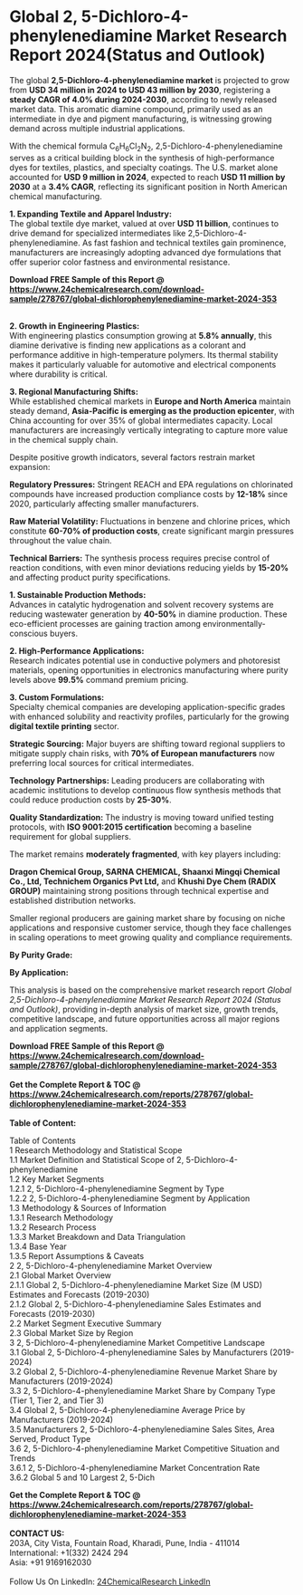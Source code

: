<h1>Global 2, 5-Dichloro-4-phenylenediamine Market Research Report 2024(Status and Outlook)</h1><p>The global <strong>2,5-Dichloro-4-phenylenediamine market</strong> is projected to grow from <strong>USD 34 million in 2024 to USD 43 million by 2030</strong>, registering a <strong>steady CAGR of 4.0% during 2024-2030</strong>, according to newly released market data. This aromatic diamine compound, primarily used as an intermediate in dye and pigment manufacturing, is witnessing growing demand across multiple industrial applications.</p><p>With the chemical formula C<sub>6</sub>H<sub>6</sub>Cl<sub>2</sub>N<sub>2</sub>, 2,5-Dichloro-4-phenylenediamine serves as a critical building block in the synthesis of high-performance dyes for textiles, plastics, and specialty coatings. The U.S. market alone accounted for <strong>USD 9 million in 2024</strong>, expected to reach <strong>USD 11 million by 2030</strong> at a <strong>3.4% CAGR</strong>, reflecting its significant position in North American chemical manufacturing.</p><p><strong>1. Expanding Textile and Apparel Industry:</strong><br>
The global textile dye market, valued at over <strong>USD 11 billion</strong>, continues to drive demand for specialized intermediates like 2,5-Dichloro-4-phenylenediamine. As fast fashion and technical textiles gain prominence, manufacturers are increasingly adopting advanced dye formulations that offer superior color fastness and environmental resistance.</p><div><b>Download FREE Sample of this Report @ 
            <a href="https://www.24chemicalresearch.com/download-sample/278767/global-dichlorophenylenediamine-market-2024-353">
            https://www.24chemicalresearch.com/download-sample/278767/global-dichlorophenylenediamine-market-2024-353</a></b></div><br><p><strong>2. Growth in Engineering Plastics:</strong><br>
With engineering plastics consumption growing at <strong>5.8% annually</strong>, this diamine derivative is finding new applications as a colorant and performance additive in high-temperature polymers. Its thermal stability makes it particularly valuable for automotive and electrical components where durability is critical.</p><p><strong>3. Regional Manufacturing Shifts:</strong><br>
While established chemical markets in <strong>Europe and North America</strong> maintain steady demand, <strong>Asia-Pacific is emerging as the production epicenter</strong>, with China accounting for over 35% of global intermediates capacity. Local manufacturers are increasingly vertically integrating to capture more value in the chemical supply chain.</p><p>Despite positive growth indicators, several factors restrain market expansion:</p><p><strong>Regulatory Pressures:</strong> Stringent REACH and EPA regulations on chlorinated compounds have increased production compliance costs by <strong>12-18%</strong> since 2020, particularly affecting smaller manufacturers.</p><p><strong>Raw Material Volatility:</strong> Fluctuations in benzene and chlorine prices, which constitute <strong>60-70% of production costs</strong>, create significant margin pressures throughout the value chain.</p><p><strong>Technical Barriers:</strong> The synthesis process requires precise control of reaction conditions, with even minor deviations reducing yields by <strong>15-20%</strong> and affecting product purity specifications.</p><p><strong>1. Sustainable Production Methods:</strong><br>
Advances in catalytic hydrogenation and solvent recovery systems are reducing wastewater generation by <strong>40-50%</strong> in diamine production. These eco-efficient processes are gaining traction among environmentally-conscious buyers.</p><p><strong>2. High-Performance Applications:</strong><br>
Research indicates potential use in conductive polymers and photoresist materials, opening opportunities in electronics manufacturing where purity levels above <strong>99.5%</strong> command premium pricing.</p><p><strong>3. Custom Formulations:</strong><br>
Specialty chemical companies are developing application-specific grades with enhanced solubility and reactivity profiles, particularly for the growing <strong>digital textile printing</strong> sector.</p><p><strong>Strategic Sourcing:</strong> Major buyers are shifting toward regional suppliers to mitigate supply chain risks, with <strong>70% of European manufacturers</strong> now preferring local sources for critical intermediates.</p><p><strong>Technology Partnerships:</strong> Leading producers are collaborating with academic institutions to develop continuous flow synthesis methods that could reduce production costs by <strong>25-30%</strong>.</p><p><strong>Quality Standardization:</strong> The industry is moving toward unified testing protocols, with <strong>ISO 9001:2015 certification</strong> becoming a baseline requirement for global suppliers.</p><p>The market remains <strong>moderately fragmented</strong>, with key players including:</p><p><strong>Dragon Chemical Group, SARNA CHEMICAL, Shaanxi Mingqi Chemical Co., Ltd, Technichem Organics Pvt Ltd,</strong> and <strong>Khushi Dye Chem (RADIX GROUP)</strong> maintaining strong positions through technical expertise and established distribution networks.</p><p>Smaller regional producers are gaining market share by focusing on niche applications and responsive customer service, though they face challenges in scaling operations to meet growing quality and compliance requirements.</p><p><strong>By Purity Grade:</strong></p><p><strong>By Application:</strong></p><p>This analysis is based on the comprehensive market research report <em>Global 2,5-Dichloro-4-phenylenediamine Market Research Report 2024 (Status and Outlook)</em>, providing in-depth analysis of market size, growth trends, competitive landscape, and future opportunities across all major regions and application segments.</p><div><b>Download FREE Sample of this Report @ 
            <a href="https://www.24chemicalresearch.com/download-sample/278767/global-dichlorophenylenediamine-market-2024-353">
            https://www.24chemicalresearch.com/download-sample/278767/global-dichlorophenylenediamine-market-2024-353</a></b></div><br><div><b>Get the Complete Report & TOC @ 
            <a href="https://www.24chemicalresearch.com/reports/278767/global-dichlorophenylenediamine-market-2024-353">
            https://www.24chemicalresearch.com/reports/278767/global-dichlorophenylenediamine-market-2024-353</a></b></div><br>
            <b>Table of Content:</b><p>Table of Contents<br />
1 Research Methodology and Statistical Scope<br />
1.1 Market Definition and Statistical Scope of 2, 5-Dichloro-4-phenylenediamine<br />
1.2 Key Market Segments<br />
1.2.1 2, 5-Dichloro-4-phenylenediamine Segment by Type<br />
1.2.2 2, 5-Dichloro-4-phenylenediamine Segment by Application<br />
1.3 Methodology & Sources of Information<br />
1.3.1 Research Methodology<br />
1.3.2 Research Process<br />
1.3.3 Market Breakdown and Data Triangulation<br />
1.3.4 Base Year<br />
1.3.5 Report Assumptions & Caveats<br />
2 2, 5-Dichloro-4-phenylenediamine Market Overview<br />
2.1 Global Market Overview<br />
2.1.1 Global 2, 5-Dichloro-4-phenylenediamine Market Size (M USD) Estimates and Forecasts (2019-2030)<br />
2.1.2 Global 2, 5-Dichloro-4-phenylenediamine Sales Estimates and Forecasts (2019-2030)<br />
2.2 Market Segment Executive Summary<br />
2.3 Global Market Size by Region<br />
3 2, 5-Dichloro-4-phenylenediamine Market Competitive Landscape<br />
3.1 Global 2, 5-Dichloro-4-phenylenediamine Sales by Manufacturers (2019-2024)<br />
3.2 Global 2, 5-Dichloro-4-phenylenediamine Revenue Market Share by Manufacturers (2019-2024)<br />
3.3 2, 5-Dichloro-4-phenylenediamine Market Share by Company Type (Tier 1, Tier 2, and Tier 3)<br />
3.4 Global 2, 5-Dichloro-4-phenylenediamine Average Price by Manufacturers (2019-2024)<br />
3.5 Manufacturers 2, 5-Dichloro-4-phenylenediamine Sales Sites, Area Served, Product Type<br />
3.6 2, 5-Dichloro-4-phenylenediamine Market Competitive Situation and Trends<br />
3.6.1 2, 5-Dichloro-4-phenylenediamine Market Concentration Rate<br />
3.6.2 Global 5 and 10 Largest 2, 5-Dich</p><div><b>Get the Complete Report & TOC @ 
            <a href="https://www.24chemicalresearch.com/reports/278767/global-dichlorophenylenediamine-market-2024-353">
            https://www.24chemicalresearch.com/reports/278767/global-dichlorophenylenediamine-market-2024-353</a></b></div><br><b>CONTACT US:</b><br>
            203A, City Vista, Fountain Road, Kharadi, Pune, India - 411014<br>
            International: +1(332) 2424 294<br>
            Asia: +91 9169162030 <br><br>
            Follow Us On LinkedIn: <a href="https://www.linkedin.com/company/24chemicalresearch/">24ChemicalResearch LinkedIn</a>
